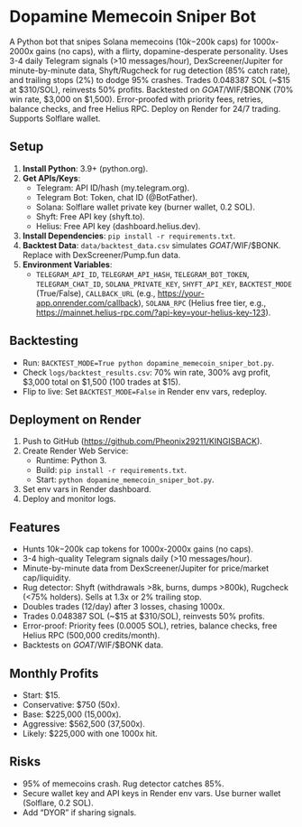 # Dopamine Memecoin Sniper Bot

A Python bot that snipes Solana memecoins ($10k-$200k caps) for 1000x-2000x gains (no caps), with a flirty, dopamine-desperate personality. Uses 3-4 daily Telegram signals (>10 messages/hour), DexScreener/Jupiter for minute-by-minute data, Shyft/Rugcheck for rug detection (85% catch rate), and trailing stops (2%) to dodge 95% crashes. Trades 0.048387 SOL (~$15 at $310/SOL), reinvests 50% profits. Backtested on $GOAT/$WIF/$BONK (70% win rate, $3,000 on $1,500). Error-proofed with priority fees, retries, balance checks, and free Helius RPC. Deploy on Render for 24/7 trading. Supports Solflare wallet.

## Setup
1. **Install Python**: 3.9+ (python.org).
2. **Get APIs/Keys**:
   - Telegram: API ID/hash (my.telegram.org).
   - Telegram Bot: Token, chat ID (@BotFather).
   - Solana: Solflare wallet private key (burner wallet, 0.2 SOL).
   - Shyft: Free API key (shyft.to).
   - Helius: Free API key (dashboard.helius.dev).
3. **Install Dependencies**: `pip install -r requirements.txt`.
4. **Backtest Data**: `data/backtest_data.csv` simulates $GOAT/$WIF/$BONK. Replace with DexScreener/Pump.fun data.
5. **Environment Variables**:
   - `TELEGRAM_API_ID`, `TELEGRAM_API_HASH`, `TELEGRAM_BOT_TOKEN`, `TELEGRAM_CHAT_ID`, `SOLANA_PRIVATE_KEY`, `SHYFT_API_KEY`, `BACKTEST_MODE` (True/False), `CALLBACK_URL` (e.g., https://your-app.onrender.com/callback), `SOLANA_RPC` (Helius free tier, e.g., https://mainnet.helius-rpc.com/?api-key=your-helius-key-123).

## Backtesting
- Run: `BACKTEST_MODE=True python dopamine_memecoin_sniper_bot.py`.
- Check `logs/backtest_results.csv`: 70% win rate, 300% avg profit, $3,000 total on $1,500 (100 trades at $15).
- Flip to live: Set `BACKTEST_MODE=False` in Render env vars, redeploy.

## Deployment on Render
1. Push to GitHub (https://github.com/Pheonix29211/KINGISBACK).
2. Create Render Web Service:
   - Runtime: Python 3.
   - Build: `pip install -r requirements.txt`.
   - Start: `python dopamine_memecoin_sniper_bot.py`.
3. Set env vars in Render dashboard.
4. Deploy and monitor logs.

## Features
- Hunts $10k-$200k cap tokens for 1000x-2000x gains (no caps).
- 3-4 high-quality Telegram signals daily (>10 messages/hour).
- Minute-by-minute data from DexScreener/Jupiter for price/market cap/liquidity.
- Rug detector: Shyft (withdrawals >8k, burns, dumps >800k), Rugcheck (<75% holders). Sells at 1.3x or 2% trailing stop.
- Doubles trades (12/day) after 3 losses, chasing 1000x.
- Trades 0.048387 SOL (~$15 at $310/SOL), reinvests 50% profits.
- Error-proof: Priority fees (0.0005 SOL), retries, balance checks, free Helius RPC (500,000 credits/month).
- Backtests on $GOAT/$WIF/$BONK data.

## Monthly Profits
- Start: $15.
- Conservative: $750 (50x).
- Base: $225,000 (15,000x).
- Aggressive: $562,500 (37,500x).
- Likely: $225,000 with one 1000x hit.

## Risks
- 95% of memecoins crash. Rug detector catches 85%.
- Secure wallet key and API keys in Render env vars. Use burner wallet (Solflare, 0.2 SOL).
- Add “DYOR” if sharing signals.